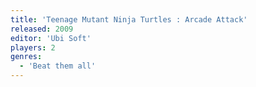 ```yaml
---
title: 'Teenage Mutant Ninja Turtles : Arcade Attack'
released: 2009
editor: 'Ubi Soft'
players: 2
genres:
  - 'Beat them all'
---
```

